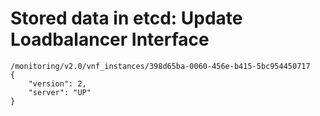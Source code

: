 # Stored data in etcd: Update Loadbalancer Interface

```
/monitoring/v2.0/vnf_instances/398d65ba-0060-456e-b415-5bc954450717
{
    "version": 2,
    "server": "UP"
}
```
